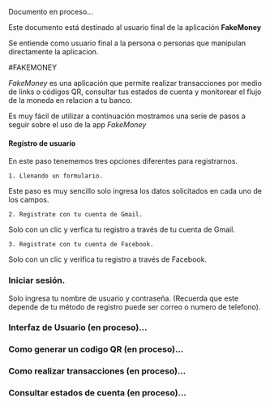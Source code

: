  Documento en proceso...
>
>
 Este documento  está  destinado al usuario final de la aplicación **FakeMoney**
> 
 Se entiende como usuario final a la persona o personas que manipulan directamente la  aplicacion.  
>
>
 #FAKEMONEY
>
_FakeMoney_ es una aplicación que  permite realizar transacciones por medio de links o códigos QR, consultar tus estados de cuenta y monitorear 
el flujo de la moneda en relacion a tu banco.
>
Es muy  fácil  de utilizar  a continuación  mostramos una serie de pasos a seguir sobre el uso de la app _FakeMoney_ 

#### Registro de usuario
>
En este paso tenememos tres opciones diferentes para registrarnos.
>	
	1. Llenando un formulario.
 Este paso es muy sencillo solo ingresa los datos solicitados en cada uno de los campos.

	2. Registrate con tu cuenta de Gmail.
 Solo con un clic y verfica tu registro a través  de tu cuenta de Gmail.

	3. Registrate con tu cuenta de Facebook.
 Solo con un clic y verifica tu registro  a través  de Facebook. 
>
### Iniciar sesión.
Solo ingresa tu nombre de usuario y  contraseña.
(Recuerda que este depende de tu  método de registro puede ser correo o numero de telefono).	
>
>
### Interfaz de Usuario (en proceso)...
### Como generar un codigo QR (en proceso)...
### Como realizar transacciones (en proceso)...
### Consultar estados de cuenta (en proceso)...
>


